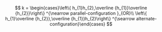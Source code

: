 $$ k = \begin{cases}\left\{ h_{1}h_{2},\overline {h_{1}}\overline {h_{2}}\right\} ^{\nearrow parallel-configuration }_{OR}\\ \left\{ h_{1}\overline {h_{2}},\overline {h_{1}}h_{2}\right\} ^{\searrow alternate-configuration}\end{cases} $$
